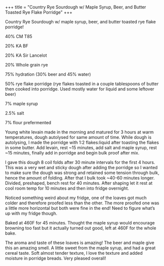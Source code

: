 +++
title = "Country Rye Sourdough w/ Maple Syrup, Beer, and Butter Toasted Rye Flake Porridge"
+++

Country Rye Sourdough w/ maple syrup, beer, and butter toasted rye flake porridge!

40% CM T85

20% KA BF

20% KA Sir Lancelot

20% Whole grain rye

75% hydration (30% beer and 45% water)

50% rye flake porridge (rye flakes toasted in a couple tablespoons of butter then cooked into porridge. Used mostly water for liquid and some leftover beer)

7% maple syrup

2.5% salt

7% flour prefermented

Young white levain made in the morning and matured for 3 hours at warm temperatures, dough autolysed for same amount of time. While dough is autolysing, I made the porridge with 1:2 flakes:liquid after toasting the flakes in some butter. Add levain, rest ~15 minutes, add salt and maple syrup, rest ~15 minutes, finally add in porridge and begin bulk proof after mix.

I gave this dough 8 coil folds after 30 minute intervals for the first 4 hours. This was a very wet and sticky dough after adding the porridge so I wanted to make sure the dough was strong and retained some tension through bulk, hence the amount of folding. After that I bulk took ~40-60 minutes longer. Divided, preshaped, bench rest for 40 minutes. After shaping let it rest at cool room temp for 10 minutes and then into fridge overnight.

Noticed something weird about my fridge, one of the loaves got much colder and therefore proofed less than the other. The more proofed one was a little more horizontal but both were fine in the end! Need to figure what’s up with my fridge though.

Baked at 460F for 45 minutes. Thought the maple syrup would encourage browning too fast but it actually turned out good, left at 460F for the whole bake.

The aroma and taste of these loaves is amazing! The beer and maple give this an amazing smell. A little sweet from the maple syrup, and had a great cereal taste. Soft almost tender texture, I love the texture and added moisture in porridge breads. Very pleased overall!
